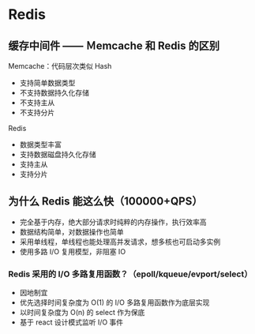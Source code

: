# Redis

## 缓存中间件 —— Ｍemcache 和 Redis 的区别
Memcache：代码层次类似 Hash
- 支持简单数据类型
- 不支持数据持久化存储
- 不支持主从
- 不支持分片

Redis
- 数据类型丰富
- 支持数据磁盘持久化存储
- 支持主从
- 支持分片

## 为什么 Redis 能这么快（100000+QPS）
- 完全基于内存，绝大部分请求时纯粹的内存操作，执行效率高
- 数据结构简单，对数据操作也简单
- 采用单线程，单线程也能处理高并发请求，想多核也可启动多实例
- 使用多路 I/O 复用模型，非阻塞 IO

### Redis 采用的 I/O 多路复用函数？（epoll/kqueue/evport/select）
- 因地制宜
- 优先选择时间复杂度为 O(1) 的 I/O 多路复用函数作为底层实现
- 以时间复杂度为 O(n) 的 select 作为保底
- 基于 react 设计模式监听 I/O 事件


























